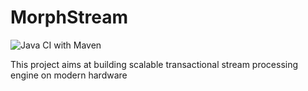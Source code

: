 # MorphStream

![Java CI with Maven](https://github.com/ShuhaoZhangTony/TStream/workflows/Java%20CI%20with%20Maven/badge.svg?branch=master)

This project aims at building scalable transactional stream processing engine on modern hardware
